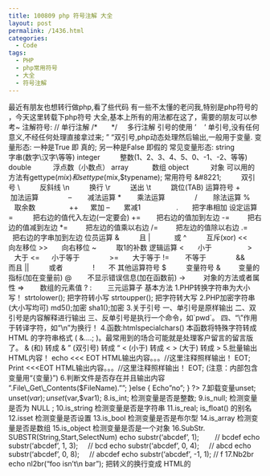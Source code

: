 ```yaml
---
title: 100809 php 符号注解 大全
layout: post
permalink: /1436.html
categories:
  - Code
tags:
  - PHP
  - php常用符号
  - 大全
  - 符号注解
---
```

 最近有朋友也想转行做php,看了些代码 有一些不太懂的老问我,特别是php符号的 ，今天这里转载下php符号 大全,基本上所有的用法都在这了，需要的朋友可以参考~ 注解符号: // 单行注解 /\*       \*/     多行注解 引号的使用 ’    ’ 单引号,没有任何意义,不经任何处理直接拿过来; &#8221; &#8220;双引号,php动态处理然后输出,一般用于变量. 变量形态: 一种是True 即 真的; 另一种是False 即假的 常见变量形态: string           字串(数字\汉字\等等) integer          整数(1、2、3、4、5、0、-1、-2、等等) double           浮点数（小数点） array            数组 object           对象 可以用的方法有gettype($mix) 和settype($mix,$typename); 常用符号 \&#8221;          双引号 \\          反斜线 \n          换行 \r          送出 \t          跳位(TAB) 运算符号 +        加法运算               &#8211;        减法运算 \*        乘法运算               /        除法运算 %        取余数                 ++      累加 &#8211;       累减1                  .       把字串相加 设定运算 =          把右边的值代入左边(一定要会) +=        把右边的值加到左边 -=         把右边的值减到左边 \*=         把左边的值乘以右边 /=         把左边的值除以右边 .=         把右边的字串加到左边 位员运算 &          且 |            或 ^          互斥(xor) <<       向左移位 >>       向右移位 ~          取1的补数 逻辑运算 <       小于                  >        大于 <=      小于等于               >=       大于等于 !=        不等于               &&       而且 ||          或者               !       不 其他运算符号 $          变量符号 &         变量的指标(加在变量前) @        不显示错误信息(加在函数前) ->         对象的方法或者属性 =>        数组的元素值 ? :        三元运算子 基本方法 1.PHP转换字符串为大小写！ strtolower(); 把字符转小写 strtoupper(); 把字符转大写 2.PHP加密字符串(大小写均可) md5();加密 sha1();加密 3.关于引号 一、单引号是原样输出 二、双引号是内容解释进行输出 三、反单引号是执行一个命令，如\`pwd\`。 四、“\”作用于转译字符，如“\n”为换行！ 4.函数:htmlspecialchars() 本函数将特殊字符转成 HTML 的字符串格式 ( &&#8230;.; )。最常用到的场合可能就是处理客户留言的留言版了。 & (和) 转成 & &#8221; (双引号) 转成 &#8220; < (小于) 转成 < > (大于) 转成 > 5.批量输出HTML内容！ echo <<< EOT HTML输出内容。。。//这里注释照样输出！ EOT; Print <<<EOT HTML输出内容。。。//这里注释照样输出！ EOT; (注意：内部包含变量用“{变量}”) 6.判断文件是否存在并且输出内容 <?php $FileName=&#8221;File.TXT&#8221;; if (File\_Exists($FileName)){ Echo &#8220;<xmp>&#8221;.File\_Get\_Contents($FileName).&#8221;</xmp>&#8221;; }else { Echo&#8221;no&#8221;; } ?> 7.卸载变量unset; unset($var); unset($var,$var1); 8.is\_int; 检测变量是否是整数; 9.is\_null; 检测变量是否为 NULL ; 10.is\_string 检测变量是否是字符串 11.is\_real; is\_float() 的别名 12.isset 检测变量是否设置 13.is\_bool 检测变量是否是布尔型 14.is\_array 检测变量是否是数组 15.is_object 检测变量是否是一个对象 16.SubStr. SUBSTR(String,Start,SelectNum) echo substr(&#8216;abcdef&#8217;, 1);        // bcdef echo substr(&#8216;abcdef&#8217;, 1, 3);     // bcd echo substr(&#8216;abcdef&#8217;, 0, 4);     // abcd echo substr(&#8216;abcdef&#8217;, 0, 8);     // abcdef echo substr(&#8216;abcdef&#8217;, -1, 1); // f 17.Nb2br echo nl2br(&#8220;foo isn&#8217;t\n bar&#8221;); 把转义的换行变成 HTML的<BR />